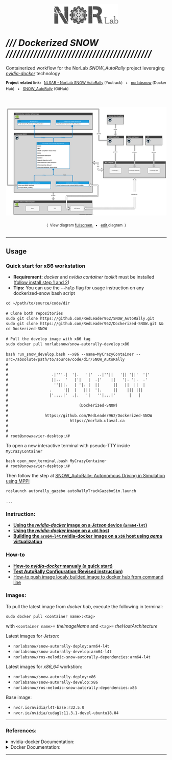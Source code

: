 <div align="center">
<a href="https://norlab.ulaval.ca">
<img src="visual/norlab_logo_acronym_dark.png" width="200">
</a>
<br>
</div>

# _/// Dockerized SNOW //////////////////////////////////////////_
Containerized workflow for the NorLab _SNOW_AutoRally_ project leveraging [_nvidia-docker_](https://github.com/NVIDIA/nvidia-docker) technology

<div align="left">
<p>
<sup>
<b>Project related link: </b> &nbsp; 
<a href="https://redleader.myjetbrains.com/youtrack/dashboard?id=bce3112d-bda1-425c-8628-802a047be4d3">NLSAR - NorLab SNOW AutoRally</a>
(Youtrack) &nbsp; • &nbsp;  
<a href="https://hub.docker.com/u/norlabsnow">norlabsnow</a>
(Docker Hub) &nbsp; • &nbsp; 
<a href="https://github.com/RedLeader962/SNOW_AutoRally">SNOW_AutoRally</a>
(GitHub)
&nbsp;
</sup>
</p>
</div>
<br>
<div align="center">
<p>
<a href="https://viewer.diagrams.net/?target=blank&highlight=0000ff&edit=_blank&layers=1&nav=1&title=dockerized_snow_plan.drawio#Uhttps%3A%2F%2Fraw.githubusercontent.com%2FRedLeader962%2FDockerized-SNOW%2Fmaster%2Fdrawio%2Fdockerized_snow_plan.drawio">
<img src="drawio/dockerized_snow_plan.svg">
</a>
</p>
<sub>
(&nbsp; View diagram  
<a href="https://viewer.diagrams.net/?target=blank&highlight=0000ff&edit=_blank&layers=1&nav=1&title=dockerized_snow_plan.drawio#Uhttps%3A%2F%2Fraw.githubusercontent.com%2FRedLeader962%2FDockerized-SNOW%2Fmaster%2Fdrawio%2Fdockerized_snow_plan.drawio">
fullscreen
</a>
&nbsp; • &nbsp;
<a href="https://app.diagrams.net/?mode=github#HRedLeader962%2FDockerized-SNOW%2Fmaster%2Fdrawio%2Fdockerized_snow_plan.drawio" target="_blank" rel="noopener noreferrer">edit
</a>
diagram &nbsp;)
</sub>
</div>
<br>

---
## Usage

### Quick start for x86 workstation
- **Requirement:** _docker_ and _nvidia container toolkit_ must be installed ([follow install step 1 and 2](how_to_readme/README_x86_architecture.md))
- **Tips:** You can use the `--help` flag for usage instruction on any dockerized-snow bash script

```shell
cd ~/path/to/source/code/dir

# Clone both repositories 
sudo git clone https://github.com/RedLeader962/SNOW_AutoRally.git
sudo git clone https://github.com/RedLeader962/Dockerized-SNOW.git && cd Dockerized-SNOW

# Pull the develop image with x86 tag
sudo docker pull norlabsnow/snow-autorally-develop:x86

bash run_snow_develop.bash --x86 --name=MyCrazyContainer --src=/absolute/path/to/source/code/dir/SNOW_AutoRally
#
#
#                   .|'''.|  '|.   '|'  ..|''||   '|| '||'  '|'
#                   ||..  '   |'|   |  .|'    ||   '|. '|.  .'
#                    ''|||.   | '|. |  ||      ||   ||  ||  |
#                  .     '||  |   |||  '|.     ||    ||| |||
#                  |'....|'  .|.   '|   ''|...|'      |   |
#
#                               (Dockerized-SNOW)
#
#                https://github.com/RedLeader962/Dockerized-SNOW
#                           https://norlab.ulaval.ca
#
#
# root@snowxavier-desktop:/#
```
To open a new interactive terminal with pseudo-TTY inside `MyCrazyContainer`
```shell 
bash open_new_terminal.bash MyCrazyContainer
# root@snowxavier-desktop:/#
```


Then follow the step at [SNOW_AutoRally: Autonomous Driving in Simulation using MPPI](https://github.com/RedLeader962/SNOW_AutoRally#autonomous-driving-in-simulation-using-mppi)
```docker
roslaunch autorally_gazebo autoRallyTrackGazeboSim.launch

...
```


### Instruction:

- [**Using the _nvidia-docker_ image on a _Jetson_ device (`arm64-l4t`)**](how_to_readme/README_Jetson_builded.md)
- [**Using the _nvidia-docker_ image on a `x86` host**](how_to_readme/README_x86_architecture.md)
- [**Building the `arm64-l4t` nvidia-docker image on a `x86` host using _qemu_ virtualization**](how_to_readme/README_cross_compiler.md)

### How-to
- [**How-to _nvidia-docker_ manualy (a quick start)**](how_to_readme/README_docker_manualy_quickstart.md)
- [**Test AutoRally Configuration (**Revised instruction**)**](https://github.com/RedLeader962/SNOW_AutoRally#test-autorally-configuration-in-gazebo-revised-instruction)
- [How-to push image localy builded image to docker hub from command line](how_to_readme/README_push_to_dockerhub.md)


### Images:
To pull the latest image from _docker hub_, execute the following in terminal: 
```shell
sudo docker pull <container name>:<tag>
```
with `<container name>`= _theImageName_ and `<tag>`= _theHostArchitecture_  

Latest images for _Jetson_: 
  - `norlabsnow/snow-autorally-deploy:arm64-l4t`
  - `norlabsnow/snow-autorally-develop:arm64-l4t`
  - `norlabsnow/ros-melodic-snow-autorally-dependencies:arm64-l4t`

Latest images for _x86_64_ workstion: 
  - `norlabsnow/snow-autorally-deploy:x86`
  - `norlabsnow/snow-autorally-develop:x86`
  - `norlabsnow/ros-melodic-snow-autorally-dependencies:x86`

Base image: 
  - `nvcr.io/nvidia/l4t-base:r32.5.0`
  - `nvcr.io/nvidia/cudagl:11.3.1-devel-ubuntu18.04`


---
### References:

<details>
<summary>nvidia-docker Documentation:</summary>

- [nvidia-docker: Build and run Docker containers leveraging NVIDIA GPUs](https://github.com/NVIDIA/nvidia-docker) 
  - [NVIDIA Container Runtime on _Jetson_](https://github.com/NVIDIA/nvidia-docker/wiki/NVIDIA-Container-Runtime-on-Jetson)
  - [Driver containers](https://github.com/NVIDIA/nvidia-docker/wiki/Driver-containers)
- [NVIDIA Cloud Native Technologies](https://docs.nvidia.com/datacenter/cloud-native/#)
- Base image for _jetson_:
  - https://ngc.nvidia.com/catalog/containers/nvidia:l4t-base
  - https://developer.nvidia.com/embedded/jetson-cloud-native
- Base image with _CUDA_ and _OpenGL_ support:
  - https://hub.docker.com/r/nvidia/cudagl/
  - https://github.com/NVIDIA/nvidia-docker/wiki/CUDA
  - https://ngc.nvidia.com/catalog/containers/nvidia:cudagl

</details>

<details>
<summary>Docker Documentation:</summary>

- [Use the Docker command line | Docker Documentation](https://docs.docker.com/engine/reference/commandline/cli/)
- [Dockerfile reference | Docker Documentation](https://docs.docker.com/engine/reference/builder/)

</details>

---




 

